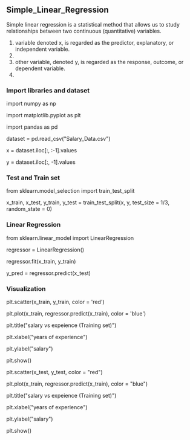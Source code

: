 ## Simple_Linear_Regression

Simple linear regression is a statistical method that allows us to study relationships between two continuous (quantitative) variables.

1. variable denoted x, is regarded as the predictor, explanatory, or independent variable.
2. 
3. other variable, denoted y, is regarded as the response, outcome, or dependent variable.
4. 
### Import libraries and dataset

import numpy as np

import matplotlib.pyplot as plt

import pandas as pd

dataset = pd.read_csv("Salary_Data.csv")

x = dataset.iloc[:, :-1].values

y = dataset.iloc[:, -1].values

### Test and Train set

from sklearn.model_selection import train_test_split

x_train, x_test, y_train, y_test = train_test_split(x, y, test_size = 1/3, random_state = 0)

### Linear Regression

from sklearn.linear_model import LinearRegression

regressor = LinearRegression()

regressor.fit(x_train, y_train)

y_pred = regressor.predict(x_test)

### Visualization 

plt.scatter(x_train, y_train, color = 'red')

plt.plot(x_train, regressor.predict(x_train), color = 'blue')

plt.title("salary vs expeience (Training set)")

plt.xlabel("years of experience")

plt.ylabel("salary")

plt.show()

plt.scatter(x_test, y_test, color = "red")

plt.plot(x_train, regressor.predict(x_train), color = "blue")

plt.title("salary vs expeience (Training set)")

plt.xlabel("years of experience")

plt.ylabel("salary")

plt.show()
